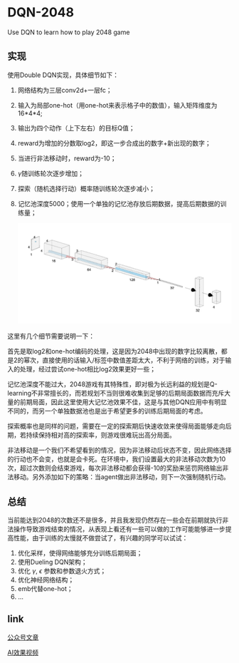 # DQN-2048
Use DQN to learn how to play 2048 game

## 实现

使用Double DQN实现，具体细节如下：

1. 网络结构为三层conv2d+一层fc；

2. 输入为局部one-hot（用one-hot来表示格子中的数值），输入矩阵维度为16\*4\*4;

3. 输出为四个动作（上下左右）的目标Q值；

4. reward为增加的分数取log2，即这一步合成出的数字+新出现的数字；

5. 当进行非法移动时，reward为-10；

6. $\gamma$随训练轮次逐步增加；

7. 探索（随机选择行动）概率随训练轮次逐步减小；

8. 记忆池深度5000；使用一个单独的记忆池存放后期数据，提高后期数据的训练量；

   ![net.png](net.png)

这里有几个细节需要说明一下：

首先是取log2和one-hot编码的处理，这是因为2048中出现的数字比较离散，都是2的幂次，直接使用的话输入/标签中数值差距太大，不利于网络的训练，对于输入的处理，经过尝试one-hot相比log2效果更好一些；

记忆池深度不能过大，2048游戏有其特殊性，即对极为长远利益的规划是Q-learning不非常擅长的，而若规划不当则很难收集到足够的后期局面数据而充斥大量的前期局面，因此这里使用大记忆池效果不佳，这是与其他DQN应用中有明显不同的，而另一个单独数据池也是出于希望更多的训练后期局面的考虑。

探索概率也是同样的问题，需要在一定的探索期后快速收敛来使得局面能够走向后期，若持续保持相对高的探索率，则游戏很难玩出高分局面。

非法移动是一个我们不希望看到的情况，因为非法移动后状态不变，因此网络选择的行动也不会变，也就是会卡死。在环境中，我们设置最大的非法移动次数为10次，超过次数则会结束游戏，每次非法移动都会获得-10的奖励来惩罚网络输出非法移动。另外添加如下的策略：当agent做出非法移动，则下一次强制随机行动。

## 总结

当前能达到2048的次数还不是很多，并且我发现仍然存在一些会在前期就执行非法操作导致游戏结束的情况，从表现上看还有一些可以做的工作可能能够进一步提高性能，由于训练的太慢就不做尝试了，有兴趣的同学可以试试：

1. 优化采样，使得网络能够充分训练后期局面；
2. 使用Dueling DQN架构；
3. 优化 $\gamma$, $\epsilon$ 参数和参数退火方式；
4. 优化神经网络结构；
5. emb代替one-hot；
6. ...

## link
[公众号文章](https://mp.weixin.qq.com/s?__biz=MzIzNTkzMTk0Mw==&mid=2247484731&idx=1&sn=05b828d09f902e85aba589e82430c739&chksm=e8ded573dfa95c6574c5348c8b4387027493f249d7392a035f715d37d0731a1ad0266e5a483c&token=684133298&lang=zh_CN#rd)

[AI效果视频](https://www.bilibili.com/video/BV1R24y1r7rp/?vd_source=c4cb0d960e9f587a75f806765d0d1eee)
